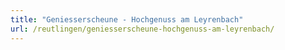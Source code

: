 ```yaml
---
title: "Geniesserscheune - Hochgenuss am Leyrenbach"
url: /reutlingen/geniesserscheune-hochgenuss-am-leyrenbach/
---
```

